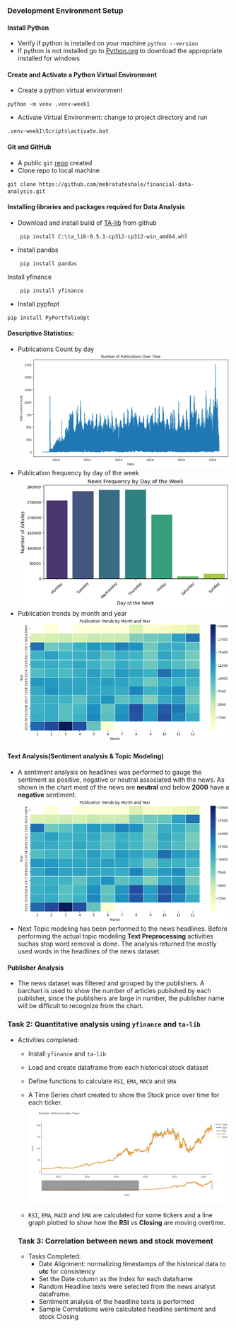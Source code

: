 

<!-- commands and  steps -->
### Development Environment Setup
#### Install Python
+ Verify if python is installed on your machine `python --version`
+ If python is not installed go to [Python.org](https://www.python.org/downloads/windows/) to download the appropriate installed for windows
#### Create and Activate a Python Virtual Environment
+ Create a python virtual environment
```
python -m venv .venv-week1
```
+ Activate Virtual Environment: change to project directory and run
```
.venv-week1\Scripts\activate.bat
```
#### Git and GitHub
+ A public `git` [repo](https://github.com/mebratuteshale/financial-data-analysis) created
+ Clone repo to local machine 
```
git clone https://github.com/mebratuteshale/financial-data-analysis.git
```
#### Installing libraries and packages required for Data Analysis
+ Download and install build of [TA-lib](ta_lib-0.5.1-cp312-cp312-win_amd64.whl) from github
```
    pip install C:\ta_lib-0.5.1-cp312-cp312-win_amd64.whl
``` 
+ Install pandas     
```
    pip install pandas           
```
Install yfinance 
``` 
    pip install yfinance
```
+ Install pypfopt
```
pip install PyPortfolioOpt
```
#### Descriptive Statistics:
+ Publications Count by day
![alt text](https://github.com/mebratuteshale/financial-data-analysis/blob/main/screenshots/NumOfPubOverTime.png)
+ Publication frequency by day of the week
![Analyze publication frequency by day of the week](https://github.com/mebratuteshale/financial-data-analysis/blob/main/screenshots/PubFreqByDayoftheWeek.png)
+ Publication trends by month and year
![Analyze publication trends by month and year](https://github.com/mebratuteshale/financial-data-analysis/blob/main/screenshots/PubTrendsbyMonthAndYr.png)

#### Text Analysis(Sentiment analysis & Topic Modeling)
+ A sentiment analysis on headlines was performed to gauge the sentiment as positive, negative or neutral associated with the news. As shown in the chart most of the news are **neutral** and below **2000** have a **negative** sentiment.
![Analyze publication trends by month and year](https://github.com/mebratuteshale/financial-data-analysis/blob/main/screenshots/PubTrendsbyMonthAndYr.png)
+ Next Topic modeling has been performed to the news headlines. Before performing the actual topic modeling **Text Preprocessing** activities suchas stop word removal is done. The analysis returned the mostly used words in the headlines of the news dataset.

#### Publisher Analysis
+ The news dataset was filtered and grouped by the publishers. A barchart is used to show the number of articles published by each publisher, since the publishers are large in number, the publisher name will be difficult to recognize from the chart.

### Task 2: Quantitative analysis using `yfinance` and `ta-lib`
+ Activities completed:
  * Install `yfinance` and `ta-lib`
  * Load and create dataframe from each historical stock dataset
  * Define functions to calculate `RSI`, `EMA`, `MACD` and `SMA`
  * A Time Series chart created to show the Stock price over time for each ticker.
  ![Analyze publication trends by month and year](https://github.com/mebratuteshale/financial-data-analysis/blob/main/screenshots/HistoricalDataTrace.png)

  * `RSI`, `EMA`, `MACD` and `SMA` are calculated for some tickers and a line graph plotted to show how the **RSI** vs **Closing** are moving overtime.

  ### Task 3: Correlation between news and stock movement
  + Tasks Completed: 
    * Date Alignment: normalizing timestamps of the historical data to **utc** for consistency
    * Set the Date column as the Index for each dataframe
    * Random Headline texts were selected from the news analyst dataframe.
    * Sentiment analysis of the headline texts is performed
    * Sample Correlations were calculated headline sentiment and stock Closing
    



